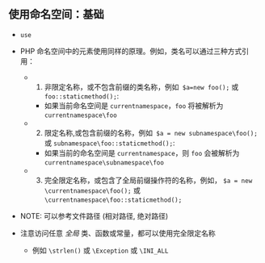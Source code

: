 ## 使用命名空间：基础
* `use`

* PHP 命名空间中的元素使用同样的原理。例如，类名可以通过三种方式引用：
    * 1. 非限定名称，或不包含前缀的类名称，例如` $a=new foo();` 或 `foo::staticmethod();`:
        * 如果当前命名空间是 `currentnamespace`，`foo` 将被解析为 `currentnamespace\foo`

    * 2. 限定名称,或包含前缀的名称，例如` $a = new subnamespace\foo();` 或 `subnamespace\foo::staticmethod();`:
        * 如果当前的命名空间是 `currentnamespace`，则 `foo` 会被解析为 `currentnamespace\subnamespace\foo`

    * 3. 完全限定名称，或包含了全局前缀操作符的名称，例如， `$a = new \currentnamespace\foo();` 或 `\currentnamespace\foo::staticmethod();`


* NOTE: 可以参考文件路径 (相对路径, 绝对路径)

* 注意访问任意 *全局* 类、函数或常量，都可以使用完全限定名称
    * 例如 `\strlen()` 或 `\Exception` 或 `\INI_ALL`
